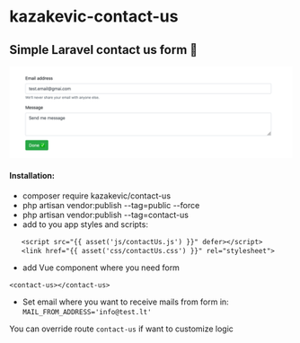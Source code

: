# kazakevic-contact-us

## Simple Laravel contact us form 📧

![IMAGE ALT TEXT HERE](https://raw.githubusercontent.com/kazakevic/contactus/master/depot/ss.png)

 
 #### Installation:
 * composer require kazakevic/contact-us
 * php artisan vendor:publish --tag=public --force
 * php artisan vendor:publish --tag=contact-us
 * add to you app styles and scripts:
 ``` 
    <script src="{{ asset('js/contactUs.js') }}" defer></script>
    <link href="{{ asset('css/contactUs.css') }}" rel="stylesheet">
 ```
* add Vue component where you need form
```
<contact-us></contact-us>
```
* Set email where you want to receive mails from form in:
``` MAIL_FROM_ADDRESS='info@test.lt' ```

You can override route ``contact-us`` if want to customize logic
